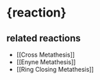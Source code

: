 # {reaction}

## related reactions
- [[Cross Metathesis]]
- [[Enyne Metathesis]]
- [[Ring Closing Metathesis]]